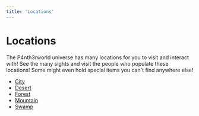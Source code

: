 ```yaml
---
title: 'Locations'
---
```


# Locations

The P4nth3rworld universe has many locations for you to visit and interact with!
See the many sights and visit the people who populate these locations!
Some might even hold special items you can't find anywhere else!

- [City](/locations/city)
- [Desert](/locations/desert)
- [Forest](/locations/forest)
- [Mountain](/locations/mountain)
- [Swamp](/locations/swamp)